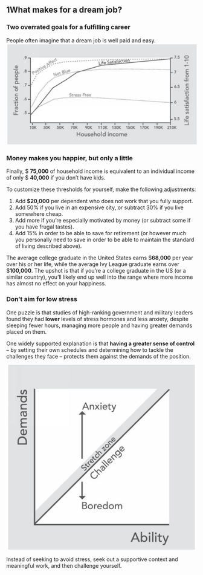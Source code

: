 ## 1What makes for a dream job?

### Two overrated goals for a fulfilling career
People often imagine that a dream job is well paid and easy.
![屏幕快照 2017-09-03 10.05.02](media/15041710333009/%E5%B1%8F%E5%B9%95%E5%BF%AB%E7%85%A7%202017-09-03%2010.05.02.png)

### Money makes you happier, but only a little
Finally, \$ **75,000** of household income is equivalent to an individual income of only \$ **40,000** if you don’t have kids.

To customize these thresholds for yourself, make the following adjustments:

1. Add **$20,000** per dependent who does not work that you fully support.
2. Add 50% if you live in an expensive city, or subtract 30% if you live somewhere cheap.
3. Add more if you’re especially motivated by money (or subtract some if you have frugal tastes).
4. Add 15% in order to be able to save for retirement (or however much you personally need to save in order to be able to maintain the standard of living described above).

The average college graduate in the United States earns \$**68,000** per year over his or her life, while the average Ivy League graduate earns over \$**100,000**. The upshot is that if you’re a college graduate in the US (or a similar country), you’ll likely end up well into the range where more income has almost no effect on your happiness. 


### Don’t aim for low stress

One puzzle is that studies of high-ranking government and military leaders found they had **lower** levels of stress hormones and less anxiety, despite sleeping fewer hours, managing more people and having greater demands placed on them.

One widely supported explanation is that **having a greater sense of control** – by setting their own schedules and determining how to tackle the challenges they face – protects them against the demands of the position.


![屏幕快照 2017-09-03 10.11.35](media/15041710333009/%E5%B1%8F%E5%B9%95%E5%BF%AB%E7%85%A7%202017-09-03%2010.11.35.png)


Instead of seeking to avoid stress, seek out a supportive context and meaningful work, and then challenge yourself.















































































































































